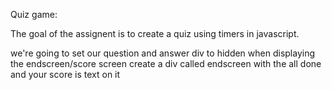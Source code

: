 Quiz game:

The goal of the assignent is to create a quiz using timers in javascript.


we're going to set our question and answer div to hidden when displaying the endscreen/score screen
create a div called endscreen with the all done and your score is text on it